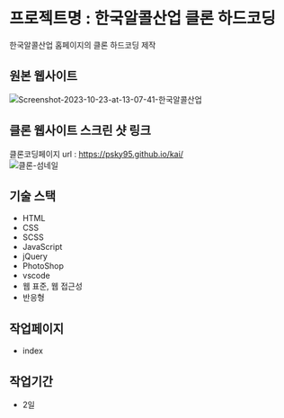 # 프로젝트명 : 한국알콜산업 클론 하드코딩
한국알콜산업 홈페이지의 클론 하드코딩 제작

## 원본 웹사이트
![Screenshot-2023-10-23-at-13-07-41-한국알콜산업](https://github.com/psky95/kai/assets/142555226/404e6d80-9e0d-455b-90ba-1143a33d1060)



## 클론 웹사이트 스크린 샷 링크
클론코딩페이지 url : https://psky95.github.io/kai/  
![클론-섬네일](https://github.com/psky95/kai/assets/142555226/99a6deb9-1a47-42dd-ba23-92c63948f713)


## 기술 스택
- HTML
- CSS
- SCSS
- JavaScript
- jQuery
- PhotoShop
- vscode
- 웹 표준, 웹 접근성
- 반응형

## 작업페이지
- index

## 작업기간
- 2일
